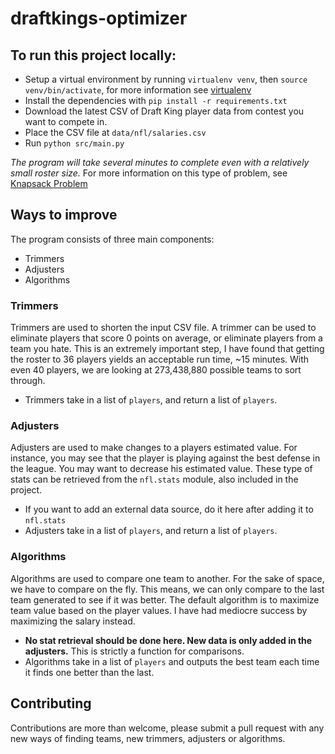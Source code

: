 # draftkings-optimizer

## To run this project locally:
* Setup a virtual environment by running `virtualenv venv`, then `source venv/bin/activate`, for more information see [virtualenv](https://virtualenv.readthedocs.org/en/latest/)
* Install the dependencies with `pip install -r requirements.txt`
* Download the latest CSV of Draft King player data from contest you want to compete in.
* Place the CSV file at `data/nfl/salaries.csv`
* Run `python src/main.py`

_The program will take several minutes to complete even with a relatively small roster size._
For more information on this type of problem, see [Knapsack Problem](https://en.wikipedia.org/wiki/Knapsack_problem)

## Ways to improve
The program consists of three main components:
* Trimmers
* Adjusters
* Algorithms

### Trimmers
Trimmers are used to shorten the input CSV file. A trimmer can be used to eliminate players that score 0 points on average, or eliminate players from a team you hate. This is an extremely important step, I have found that getting the roster to 36 players yields an acceptable run time, ~15 minutes. With even 40 players, we are looking at 273,438,880 possible teams to sort through.
* Trimmers take in a list of `players`, and return a list of `players`.

### Adjusters
Adjusters are used to make changes to a players estimated value. For instance, you may see that the player is playing against the best defense in the league. You may want to decrease his estimated value. These type of stats can be retrieved from the `nfl.stats` module, also included in the project.
* If you want to add an external data source, do it here after adding it to `nfl.stats`
* Adjusters take in a list of `players`, and return a list of `players`.

### Algorithms
Algorithms are used to compare one team to another. For the sake of space, we have to compare on the fly. This means, we can only compare to the last team generated to see if it was better. The default algorithm is to maximize team value based on the player values. I have had mediocre success by maximizing the salary instead.
* **No stat retrieval should be done here. New data is only added in the adjusters.** This is strictly a function for comparisons.
* Algorithms take in a list of `players` and outputs the best team each time it finds one better than the last.

## Contributing
Contributions are more than welcome, please submit a pull request with any new ways of finding teams, new trimmers, adjusters or algorithms.
